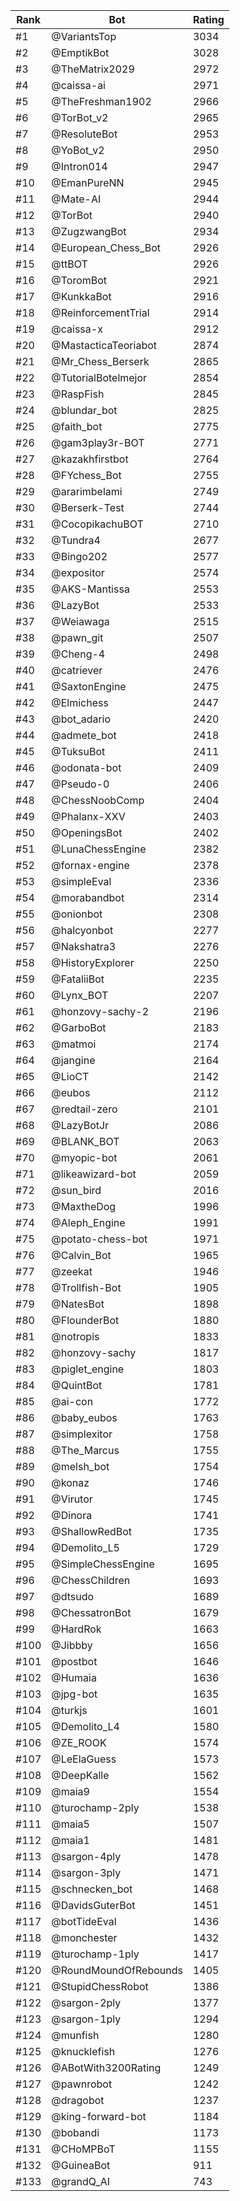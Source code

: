 Rank|Bot|Rating
---|---|---
#1|@VariantsTop|3034
#2|@EmptikBot|3028
#3|@TheMatrix2029|2972
#4|@caissa-ai|2971
#5|@TheFreshman1902|2966
#6|@TorBot_v2|2965
#7|@ResoluteBot|2953
#8|@YoBot_v2|2950
#9|@Intron014|2947
#10|@EmanPureNN|2945
#11|@Mate-AI|2944
#12|@TorBot|2940
#13|@ZugzwangBot|2934
#14|@European_Chess_Bot|2926
#15|@ttBOT|2926
#16|@ToromBot|2921
#17|@KunkkaBot|2916
#18|@ReinforcementTrial|2914
#19|@caissa-x|2912
#20|@MastacticaTeoriabot|2874
#21|@Mr_Chess_Berserk|2865
#22|@TutorialBotelmejor|2854
#23|@RaspFish|2845
#24|@blundar_bot|2825
#25|@faith_bot|2775
#26|@gam3play3r-BOT|2771
#27|@kazakhfirstbot|2764
#28|@FYchess_Bot|2755
#29|@ararimbelami|2749
#30|@Berserk-Test|2744
#31|@CocopikachuBOT|2710
#32|@Tundra4|2677
#33|@Bingo202|2577
#34|@expositor|2574
#35|@AKS-Mantissa|2553
#36|@LazyBot|2533
#37|@Weiawaga|2515
#38|@pawn_git|2507
#39|@Cheng-4|2498
#40|@catriever|2476
#41|@SaxtonEngine|2475
#42|@Elmichess|2447
#43|@bot_adario|2420
#44|@admete_bot|2418
#45|@TuksuBot|2411
#46|@odonata-bot|2409
#47|@Pseudo-0|2406
#48|@ChessNoobComp|2404
#49|@Phalanx-XXV|2403
#50|@OpeningsBot|2402
#51|@LunaChessEngine|2382
#52|@fornax-engine|2378
#53|@simpleEval|2336
#54|@morabandbot|2314
#55|@onionbot|2308
#56|@halcyonbot|2277
#57|@Nakshatra3|2276
#58|@HistoryExplorer|2250
#59|@FataliiBot|2235
#60|@Lynx_BOT|2207
#61|@honzovy-sachy-2|2196
#62|@GarboBot|2183
#63|@matmoi|2174
#64|@jangine|2164
#65|@LioCT|2142
#66|@eubos|2112
#67|@redtail-zero|2101
#68|@LazyBotJr|2086
#69|@BLANK_BOT|2063
#70|@myopic-bot|2061
#71|@likeawizard-bot|2059
#72|@sun_bird|2016
#73|@MaxtheDog|1996
#74|@Aleph_Engine|1991
#75|@potato-chess-bot|1971
#76|@Calvin_Bot|1965
#77|@zeekat|1946
#78|@Trollfish-Bot|1905
#79|@NatesBot|1898
#80|@FlounderBot|1880
#81|@notropis|1833
#82|@honzovy-sachy|1817
#83|@piglet_engine|1803
#84|@QuintBot|1781
#85|@ai-con|1772
#86|@baby_eubos|1763
#87|@simplexitor|1758
#88|@The_Marcus|1755
#89|@melsh_bot|1754
#90|@konaz|1746
#91|@Virutor|1745
#92|@Dinora|1741
#93|@ShallowRedBot|1735
#94|@Demolito_L5|1729
#95|@SimpleChessEngine|1695
#96|@ChessChildren|1693
#97|@dtsudo|1689
#98|@ChessatronBot|1679
#99|@HardRok|1663
#100|@Jibbby|1656
#101|@postbot|1646
#102|@Humaia|1636
#103|@jpg-bot|1635
#104|@turkjs|1601
#105|@Demolito_L4|1580
#106|@ZE_ROOK|1574
#107|@LeElaGuess|1573
#108|@DeepKalle|1562
#109|@maia9|1554
#110|@turochamp-2ply|1538
#111|@maia5|1507
#112|@maia1|1481
#113|@sargon-4ply|1478
#114|@sargon-3ply|1471
#115|@schnecken_bot|1468
#116|@DavidsGuterBot|1451
#117|@botTideEval|1436
#118|@monchester|1432
#119|@turochamp-1ply|1417
#120|@RoundMoundOfRebounds|1405
#121|@StupidChessRobot|1386
#122|@sargon-2ply|1377
#123|@sargon-1ply|1294
#124|@munfish|1280
#125|@knucklefish|1276
#126|@ABotWith3200Rating|1249
#127|@pawnrobot|1242
#128|@dragobot|1237
#129|@king-forward-bot|1184
#130|@bobandi|1173
#131|@CHoMPBoT|1155
#132|@GuineaBot|911
#133|@grandQ_AI|743
